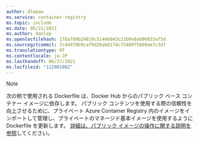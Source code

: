 ```yaml
---
author: dlepow
ms.service: container-registry
ms.topic: include
ms.date: 05/21/2021
ms.author: danlep
ms.openlocfilehash: 178a788b24819c51466043c21b0e8ab06033af5d
ms.sourcegitcommit: 7c44970b9caf9d26ab8174c75480f5b09ae7c3d7
ms.translationtype: HT
ms.contentlocale: ja-JP
ms.lasthandoff: 06/27/2021
ms.locfileid: "112981082"
---
```

> [!NOTE]
> 次の例で使用される Dockerfile は、Docker Hub からのパブリック ベース コンテナー イメージに依存します。 パブリック コンテンツを使用する際の信頼性を向上させるために、プライベート Azure Container Registry 内のイメージをインポートして管理し、プライベートのマネージド基本イメージを使用するように Dockerfile を更新します。 [詳細は、パブリック イメージの操作に関する説明を参照](../articles/container-registry/buffer-gate-public-content.md)してください。